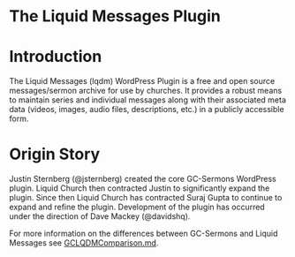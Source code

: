 # The Liquid Messages Plugin

# Introduction
The Liquid Messages (lqdm) WordPress Plugin is a free and open source messages/sermon archive for use by churches. It provides a robust means to maintain series and individual messages along with their associated meta data (videos, images, audio files, descriptions, etc.) in a publicly accessible form.

# Origin Story
Justin Sternberg (@jsternberg) created the core GC-Sermons WordPress plugin. Liquid Church then contracted Justin to significantly expand the plugin. Since then Liquid Church has contracted Suraj Gupta to continue to expand and refine the plugin. Development of the plugin has occurred under the direction of Dave Mackey (@davidshq).

For more information on the differences between GC-Sermons and Liquid Messages see [GCLQDMComparison.md](GCLQDMCompoarsion.md).
